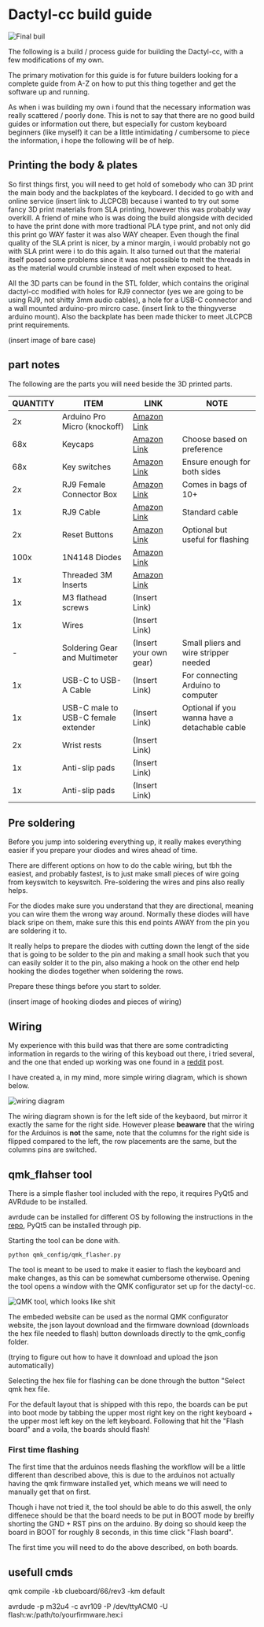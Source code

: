 # Dactyl-cc build guide

![Final buil](images/header_image.jpg)

The following is a build / process guide for building the Dactyl-cc, with a few modifications of my own.

The primary motivation for this guide is for future builders looking for a complete guide from A-Z on how to put this thing together and get the software up and running.

As when i was building my own i found that the necessary information was really scattered / poorly done. This is not to say that there are no good build guides or information out there, but especially for custom keyboard beginners (like myself) it can be a little intimidating / cumbersome to piece the information, i hope the following will be of help.

## Printing the body & plates

So first things first, you will need to get hold of somebody who can 3D print the main body and the backplates of the keyboard. I decided to go with and online service (insert link to JLCPCB) because i wanted to try out some fancy 3D print materials from SLA printing, however this was probably way overkill. A friend of mine who is was doing the build alongside with decided to have the print done with more tradtional PLA type print, and not only did this print go WAY faster it was also WAY cheaper. Even though the final quality of the SLA print is nicer, by a minor margin, i would probably not go with SLA print were i to do this again. It also turned out that the material itself posed some problems since it was not possible to melt the threads in as the material would crumble instead of melt when exposed to heat.

All the 3D parts can be found in the STL folder, which contains the original dactyl-cc modified with holes for RJ9 connector (yes we are going to be using RJ9, not shitty 3mm audio cables), a hole for a USB-C connector and a wall mounted arduino-pro mircro case. (insert link to the thingyverse arduino mount). Also the backplate has been made thicker to meet JLCPCB print requirements.

(insert image of bare case)

## part notes

The following are the parts you will need beside the 3D printed parts.

| QUANTITY | ITEM                                | LINK                                                                                                                                                                                                                                        | NOTE                                  |
|----------|--------------------------------------|---------------------------------------------------------------------------------------------------------------------------------------------------------------------------------------------------------------------------------------------|---------------------------------------|
| 2x       | Arduino Pro Micro (knockoff)           | [Amazon Link](https://www.amazon.de/-/en/gp/product/B0CMXQWCTC/ref=ox_sc_act_image_2?smid=AE3E5WPQSSR6E&psc=1)                                                                                                                                          |                                       |
| 68x       | Keycaps                                | [Amazon Link](https://www.amazon.de/-/en/gp/product/B096581229/ref=ewc_pr_img_7?smid=A111ZR18PX26NO&psc=1)                                                                                                                                          | Choose based on preference           |
| 68x       | Key switches                           | [Amazon Link](https://www.amazon.de/-/en/Mechanical-Keyboard-Switches-Barebones-Rosewood/dp/B0D8KB4RPZ?crid=3QRLGPEONSGV7&dib=eyJ2IjoiMSJ9.SAopYxMDciVUuH5ivLoZ2fbS7gaT5hxprH6n2bZ0mZ8LwCdAiD-TPbOz2WjDqjGQtCb5QmFfTlsYVLJKQI3zUK3aurWk0LIUbwAcy3SX2B0DgObcqG9RbOkdfEBHNOyETx0CuDn_CFLOKsJ08UWKFHwwh9DsNfZhbDZ6VzE8TaON4axkLPJKF8EwNAK_0-CeeFR0Z2MJl73N92RrzUiprRQdTdFGN3Sq-HJY6Qi0g2Q.CXT_b_UCrlFmzYoUZBchxeKcqxGq2b7Tks5-nDLCUeA&dib_tag=se&keywords=akko+rosewood&nsdOptOutParam=true&qid=1734976848&sprefix=akko+rosewood%2Caps%2C113&sr=8-1) | Ensure enough for both sides         |
| 2x       | RJ9 Female Connector Box               | [Amazon Link](https://www.amazon.de/-/en/gp/product/B0DQ8P1GHF/ref=ox_sc_act_image_1?smid=A3TG06TXX9IODL&psc=1)                                                                                                                                          | Comes in bags of 10+                 |
| 1x       | RJ9 Cable                              | [Amazon Link](https://www.amazon.de/-/en/POPESQ%C2%AE-A3639-Telephone-Cable-Black/dp/B08R2ZRWGN?crid=2ZU2IKUIGCYTS&dib=eyJ2IjoiMSJ9.vdI6Z1P7mQvkyhM2AjbiODe7OQBQa9WOBqTtpfZBsXrHQV38cgDiLAm-p85mmhXKGVwNkgkiDdZaxJ17EucSL2vXxkLl-GCPQX7P-O49PgBCyY8VcYHwOAVeH61sDiI7nMpR_yrdcYVcyruXGlTpcxuHYm2p-BOkO1rrkQayZt_lrHR59dsb_IhiVUKJYLP5524kp-K1MiR5FgkRm7CvI8G2DasEtEO5gF_4y58R4hM.n1xiO_2tcN0BSBhZz5NuPchM7zEX-nkk7AJNBP5GdeE&dib_tag=se&keywords=rj9+1m+cable&nsdOptOutParam=true&qid=1734976997&sprefix=rj9+1m+cab%2Caps%2C95&sr=8-3) | Standard cable                       |
| 2x       | Reset Buttons                          | [Amazon Link](https://www.amazon.de/-/en/gp/product/B0BQ3CKVMT/ref=ox_sc_act_image_3?smid=A2LZP99XORN4MN&psc=1)                                                                                                                                          | Optional but useful for flashing     |
| 100x     | 1N4148 Diodes                          | [Amazon Link](https://www.amazon.de/-/en/gp/product/B099PPQ7YN/ref=ox_sc_act_image_4?smid=A1KWICEO3X4YTG&psc=1)                                                                                                                                          |                                       |
| 1x       | Threaded 3M Inserts                    | [Amazon Link](https://www.amazon.de/-/en/gp/product/B0CRHMV56P/ref=ox_sc_act_image_5?smid=A1CN76T7RK0FRJ&psc=1)                                                                                                                                          |                                       |
| 1x       | M3 flathead screws                    | (Insert Link)                                                                                                                                          |                                       |
| 1x       | Wires                                  | (Insert Link)                                                                                                                                                                                                                                  |                                       |
| -        | Soldering Gear and Multimeter          | (Insert your own gear)                                                                                                                                                                                                                           | Small pliers and wire stripper needed|
| 1x       | USB-C to USB-A Cable                   | (Insert Link)                                                                                                                                                                                                                                   | For connecting Arduino to computer   |
| 1x       | USB-C male to USB-C female extender    | (Insert Link)                                                                                                                                                                                                                                   | Optional if you wanna have a detachable cable   |
| 2x       | Wrist rests                            | (Insert Link)| |
| 1x       | Anti-slip pads                         | (Insert Link)| |
| 1x       | Anti-slip pads                         | (Insert Link)| |

## Pre soldering

Before you jump into soldering everything up, it really makes everything easier if you prepare your diodes and wires ahead of time.

There are different options on how to do the cable wiring, but tbh the easiest, and probably fastest, is to just make small pieces of wire going from keyswitch to keyswitch. Pre-soldering the wires and pins also really helps.

For the diodes make sure you understand that they are directional, meaning you can wire them the wrong way around. Normally these diodes will have black sripe on them, make sure this this end points AWAY from the pin you are soldering it to.

It really helps to prepare the diodes with  cutting down the lengt of the side that is going to be solder to the pin and making a small hook such that you can easily solder it to the pin, also making a hook on the other end help hooking the diodes together when soldering the rows.

Prepare these things before you start to solder.

(insert image of hooking diodes and pieces of wiring)

## Wiring

My experience with this build was that there are some contradicting information in regards to the wiring of this keyboad out there, i tried several, and the one that ended up working was one found in a [reddit](https://www.reddit.com/r/ErgoMechKeyboards/comments/1db3k5u/just_finished_my_first_dactylcc_build_inc_wiring/#lightbox) post.

I have created a, in my mind, more simple wiring diagram, which is shown below.

![wiring diagram](images/wiring_diagram.png)

The wiring diagram shown is for the left side of the keybaord, but mirror it exactly the same for the right side. However please **beaware** that the wiring for the Arduinos is **not** the same, note that the columns for the right side is flipped compared to the left, the row placements are the same, but the columns pins are switched.

## qmk_flahser tool

There is a simple flasher tool included with the repo, it requires PyQt5 and AVRdude to be installed.

avrdude can be installed for different OS by following the instructions in the [repo](https://github.com/avrdudes/avrdude), PyQt5 can be installed through pip.

Starting the tool can be done with.

`python qmk_config/qmk_flasher.py`

The tool is meant to be used to make it easier to flash the keyboard and make changes, as this can be somewhat cumbersome otherwise. Opening the tool opens a window with the QMK configurator set up for the dactyl-cc.

![QMK tool, which looks like shit](images/tool_screenshot.png)

The embeded website can be used as the normal QMK configurator website, the json layout download and the firmware download (downloads the hex file needed to flash) button downloads directly to the qmk_config folder.

(trying to figure out how to have it download and upload the json automatically)

Selecting the hex file for flashing can be done through the button "Select qmk hex file.

For the default layout that is shipped with this repo, the boards can be put into boot mode by tabbing the upper most right key on the right keyboard + the upper most left key on the left keyboard. Following that hit the "Flash board" and a voila, the boards should flash!

### First time flashing

The first time that the arduinos needs flashing the workflow will be a little different than described above, this is due to the arduinos not actually having the qmk firmware installed yet, which means we will need to manually get that on first.

Though i have not tried it, the tool should be able to do this aswell, the only diffenece should be that the board needs to be put in BOOT mode by breifly shorting the GND + RST pins on the arduino. By doing so should keep the board in BOOT for roughly 8 seconds, in this time click "Flash board".

The first time you will need to do the above described, on both boards.

## usefull cmds

qmk compile -kb clueboard/66/rev3 -km default

avrdude -p m32u4 -c avr109 -P /dev/ttyACM0 -U flash:w:/path/to/yourfirmware.hex:i